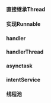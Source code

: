 #### 直接继承Thread
#### 实现Runnable
#### handler
#### handlerThread
#### asynctask
#### intentService
#### 线程池
